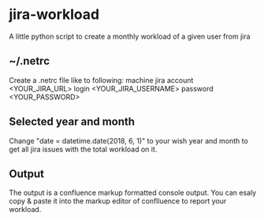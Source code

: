 # jira-workload
A little python script to create a monthly workload of a given user from jira 

## ~/.netrc
Create a .netrc file like to following:
machine jira
	account <YOUR_JIRA_URL>
	login <YOUR_JIRA_USERNAME>
	password <YOUR_PASSWORD>

## Selected year and month
Change "date = datetime.date(2018, 6, 1)" to your wish year and month to get all jira issues with the total workload on it.  

## Output
The output is a confluence markup formatted console output. You can esaly copy & paste it into the markup editor of conflluence to report your workload.   
